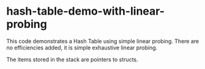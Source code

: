 # hash-table-demo-with-linear-probing

This code demonstrates a Hash Table using simple linear probing. There are no efficiencies added, it is simple exhaustive linear probing.

The items stored in the stack are pointers to structs.
